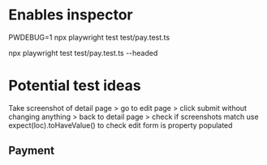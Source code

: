 # Enables inspector

PWDEBUG=1 npx playwright test test/pay.test.ts

npx playwright test test/pay.test.ts --headed

# Potential test ideas

Take screenshot of detail page > go to edit page > click submit without changing anything > back to detail page > check if screenshots match
use expect(loc).toHaveValue() to check edit form is property populated

## Payment

